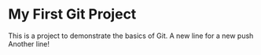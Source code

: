 # My First Git Project
This is a project to demonstrate the basics of Git.
A new line for a new push
Another line!
